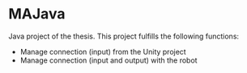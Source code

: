 # MAJava
Java project of the thesis. This project fulfills the following functions:
- Manage connection (input) from the Unity project
- Manage connection (input and output) with the robot
